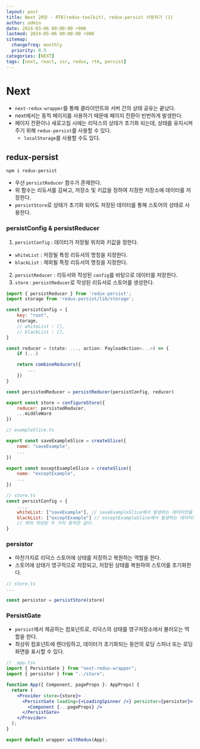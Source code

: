 ```yaml
---
layout: post
title: Next 20장 - RTK(redux-toolkit), redux-persist 사용하기 (1)
author: admin
date: 2024-03-06 00:00:00 +900
lastmod: 2024-05-06 00:00:00 +900
sitemap:
  changefreq: monthly
  priority: 0.5
categories: [NEXT]
tags: [next, react, ssr, redux, rtk, persist]
---
```


# Next

- `next-redux-wrapper`를 통해 클라이언트와 서버 간의 상태 공유는 끝났다.
- next에서는 동적 페이지를 사용하기 때문에 페이지 전환이 빈번하게 발생한다.
- 페이지 전환이나 새로고침 시에는 리덕스의 상태가 초기화 되는데, 상태를 유지시켜주기 위해 `redux-persist`를 사용할 수 있다.
  - `localStorage`를 사용할 수도 있다.

## redux-persist

```
npm i redux-persist
```

- 우선 `persistReducer` 함수가 존재한다.
- 위 함수는 리듀서를 감싸고, 저장소 및 키값을 정하여 지정한 저장소에 데이터를 저장한다.
- `persistStore`로 상태가 초기화 되어도 저장된 데이터를 통해 스토어의 상태로 사용한다.

### persistConfig & persistReducer

1. `persistConfig` : 데이터가 저장될 위치와 키값을 정한다.

- `whiteList` : 저장될 특정 리듀서의 명칭을 지정한다.
- `blackList` : 제외될 특정 리듀서의 명칭을 지정한다.

2. `persistReducer` : 리듀서와 작성된 `config`를 바탕으로 데이터를 저장한다.
3. `store` : `persistReducer`로 작성된 리듀서로 스토어를 생성한다.

```jsx
import { persistReducer } from 'redux-persist';
import storage from 'redux-persist/lib/storage';

const persistConfig = {
    key: "root",
    storage,
    // whiteList : [],
    // blackList : [],
}

const reducer = (state: ..., action: PayloadAction<...>) => {
    if (...)

    return combineReducers({
        ...
    })
}

const persistedReducer = persistReducer(persistConfig, reducer)

export const store = configureStore({
    reducer: persistedReducer,
    ...middleWare
})
```

```jsx
// exampleSlice.ts

export const saveExampleSlice = createSlice({
    name: "saveExample",
    ...
})

export const exceptExampleSlice = createSlice({
    name: "exceptExample",
    ...
})

// store.ts
const persistConfig = {
    ...,
    whiteList: ["saveExample"], // saveExampleSlice에서 발생하는 데이터만을 저장한다.
    blackList: ["exceptExample"] // exceptExampleSlice에서 발생하는 데이터만을 제외한다.
    // 위의 작성된 두 가지 동작은 같다.
}
```

### persistor

- 마찬가지로 리덕스 스토어에 상태를 저장하고 복원하는 역할을 한다.
- 스토어에 상태가 영구적으로 저장되고, 저장된 상태를 복원하여 스토어를 초기화한다.

```jsx
// store.ts
...

const persistor = persistStore(store)
```

### PersistGate

- `persist`에서 제공하는 컴포넌트로, 리덕스의 상태를 영구저장소에서 불러오는 역할을 한다.
- 최상위 컴포넌트에 렌더링하고, 데이터가 초기화되는 동안의 로딩 스피너 또는 로딩화면을 표시할 수 있다.

```jsx
// _app.tsx
import { PersistGate } from "next-redux-wrapper";
import { persistor } from "../store";

function App({ Component, pageProps }: AppProps) {
  return (
    <Provider store={store}>
      <PersistGate loading={<LoadingSpinner />} persistor={persistor}>
        <Component {...pageProps} />
      </PersistGate>
    </Provider>
  );
}

export default wrapper.withRedux(App);
```
